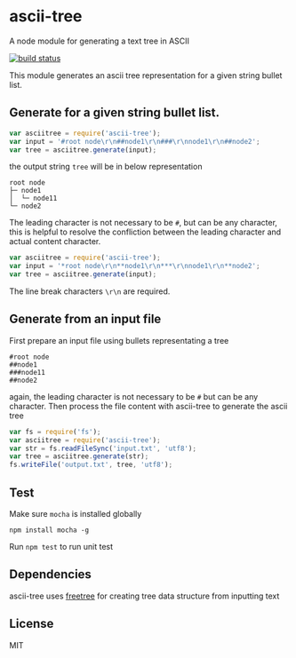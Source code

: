 ascii-tree
==========

A node module for generating a text tree in ASCII

[![build status](https://travis-ci.org/liushuping/ascii-tree.svg)](https://travis-ci.org/liushuping/ascii-tree.svg)

This module generates an ascii tree representation for a given string bullet list.

## Generate for a given string bullet list.
```javascript
var asciitree = require('ascii-tree');
var input = '#root node\r\n##node1\r\n###\r\nnode1\r\n##node2';
var tree = asciitree.generate(input);
```
the output string `tree` will be in below representation
```
root node
├─ node1
│  └─ node11
└─ node2
```
The leading character is not necessary to be `#`, but can be any character, this is helpful to resolve the confliction between the leading character and actual content character.
```javascript
var asciitree = require('ascii-tree');
var input = '*root node\r\n**node1\r\n***\r\nnode1\r\n**node2';
var tree = asciitree.generate(input);
```
The line break characters `\r\n` are required. 

## Generate from an input file
First prepare an input file using bullets representating a tree
```
#root node
##node1
###node11
##node2
```
again, the leading character is not necessary to be `#` but can be any character. Then process the file content with ascii-tree to generate the ascii tree
```javascript
var fs = require('fs');
var asciitree = require('ascii-tree');
var str = fs.readFileSync('input.txt', 'utf8');
var tree = asciitree.generate(str);
fs.writeFile('output.txt', tree, 'utf8');
```

## Test
Make sure `mocha` is installed globally
```
npm install mocha -g
```
Run `npm test` to run unit test
## Dependencies
ascii-tree uses [freetree](https://github.com/liushuping/freetree) for creating tree data structure from inputting text
## License
MIT
